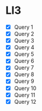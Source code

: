 # LI3

- [x] Query 1
- [x] Query 2
- [x] Query 3
- [x] Query 4
- [x] Query 5
- [x] Query 6
- [x] Query 7
- [x] Query 8
- [x] Query 9
- [x] Query 10
- [x] Query 11
- [x] Query 12
